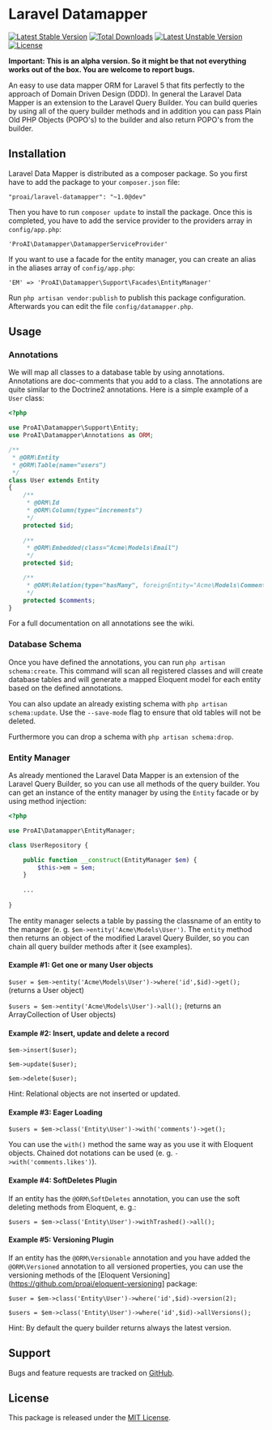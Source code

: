 # Laravel Datamapper

[![Latest Stable Version](https://poser.pugx.org/proai/laravel-datamapper/v/stable)](https://packagist.org/packages/proai/laravel-datamapper) [![Total Downloads](https://poser.pugx.org/proai/laravel-datamapper/downloads)](https://packagist.org/packages/proai/laravel-datamapper) [![Latest Unstable Version](https://poser.pugx.org/proai/laravel-datamapper/v/unstable)](https://packagist.org/packages/proai/laravel-datamapper) [![License](https://poser.pugx.org/proai/laravel-datamapper/license)](https://packagist.org/packages/proai/laravel-datamapper)

**Important: This is an alpha version. So it might be that not everything works out of the box. You are welcome to report bugs.**

An easy to use data mapper ORM for Laravel 5 that fits perfectly to the approach of Domain Driven Design (DDD). In general the Laravel Data Mapper is an extension to the Laravel Query Builder. You can build queries by using all of the query builder methods and in addition you can pass Plain Old PHP Objects (POPO's) to the builder and also return POPO's from the builder.

## Installation

Laravel Data Mapper is distributed as a composer package. So you first have to add the package to your `composer.json` file:

```
"proai/laravel-datamapper": "~1.0@dev"
```

Then you have to run `composer update` to install the package. Once this is completed, you have to add the service provider to the providers array in `config/app.php`:

```
'ProAI\Datamapper\DatamapperServiceProvider'
```

If you want to use a facade for the entity manager, you can create an alias in the aliases array of `config/app.php`:

```
'EM' => 'ProAI\Datamapper\Support\Facades\EntityManager'
```

Run `php artisan vendor:publish` to publish this package configuration. Afterwards you can edit the file `config/datamapper.php`.

## Usage

### Annotations

We will map all classes to a database table by using annotations. Annotations are doc-comments that you add to a class. The annotations are quite similar to the Doctrine2 annotations. Here is a simple example of a `User` class:

```php
<?php

use ProAI\Datamapper\Support\Entity;
use ProAI\Datamapper\Annotations as ORM;

/**
 * @ORM\Entity
 * @ORM\Table(name="users")
 */
class User extends Entity
{
    /**
     * @ORM\Id
     * @ORM\Column(type="increments")
     */
    protected $id;
    
    /**
     * @ORM\Embedded(class="Acme\Models\Email")
     */
    protected $id;

    /**
     * @ORM\Relation(type="hasMany", foreignEntity="Acme\Models\Comment")
     */
    protected $comments;
}
```

For a full documentation on all annotations see the wiki.

### Database Schema

Once you have defined the annotations, you can run `php artisan schema:create`. This command will scan all registered classes and will create database tables and will generate a mapped Eloquent model for each entity based on the defined annotations.

You can also update an already existing schema with `php artisan schema:update`. Use the `--save-mode` flag to ensure that old tables will not be deleted.

Furthermore you can drop a schema with `php artisan schema:drop`.

### Entity Manager

As already mentioned the Laravel Data Mapper is an extension of the Laravel Query Builder, so you can use all methods of the query builder. You can get an instance of the entity manager by using the `Entity` facade or by using method injection:

```php
<?php

use ProAI\Datamapper\EntityManager;

class UserRepository {

    public function __construct(EntityManager $em) {
        $this->em = $em;
    }
    
    ...
    
}
```

The entity manager selects a table by passing the classname of an entity to the manager (e. g. `$em->entity('Acme\Models\User')`. The `entity` method then returns an object of the modified Laravel Query Builder, so you can chain all query builder methods after it (see examples).

#### Example #1: Get one or many User objects

`$user = $em->entity('Acme\Models\User')->where('id',$id)->get();` (returns a User object)

`$users = $em->entity('Acme\Models\User')->all();` (returns an ArrayCollection of User objects)

#### Example #2: Insert, update and delete a record

`$em->insert($user);`

`$em->update($user);`

`$em->delete($user);`

Hint: Relational objects are not inserted or updated.

#### Example #3: Eager Loading

`$users = $em->class('Entity\User')->with('comments')->get();`

You can use the `with()` method the same way as you use it with Eloquent objects. Chained dot notations can be used (e. g. `->with('comments.likes')`).

#### Example #4: SoftDeletes Plugin

If an entity has the `@ORM\SoftDeletes` annotation, you can use the soft deleting methods from Eloquent, e. g.:

`$users = $em->class('Entity\User')->withTrashed()->all();`

#### Example #5: Versioning Plugin

If an entity has the `@ORM\Versionable` annotation and you have added the `@ORM\Versioned` annotation to all versioned properties, you can use the versioning methods of the [Eloquent Versioning](https://github.com/proai/eloquent-versioning] package:

`$user = $em->class('Entity\User')->where('id',$id)->version(2);`

`$users = $em->class('Entity\User')->where('id',$id)->allVersions();`

Hint: By default the query builder returns always the latest version.

## Support

Bugs and feature requests are tracked on [GitHub](https://github.com/proai/laravel-datamapper/issues).

## License

This package is released under the [MIT License](LICENSE).

